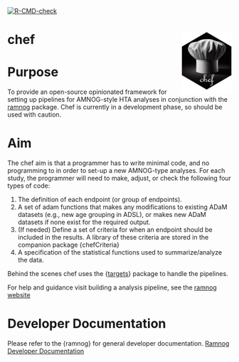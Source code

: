 
<!-- Insert badges here -->

[![R-CMD-check](https://github.com/hta-pharma/chef/actions/workflows/package-check-test.yaml/badge.svg)](https://github.com/hta-pharma/chef/actions/workflows/package-check-test.yaml)
<!-- README.md is generated from README.Rmd. Please edit that file -->

# chef <img src="man/figures/logo.png" align="right" height="139" alt="" />

# Purpose

To provide an open-source opinionated framework for setting up pipelines
for AMNOG-style HTA analyses in conjunction with the
[ramnog](https://github.com/hta-pharma/ramnog) package. Chef is
currently in a development phase, so should be used with caution.

# Aim

The chef aim is that a programmer has to write minimal code, and no
programming to in order to set-up a new AMNOG-type analyses. For each
study, the programmer will need to make, adjust, or check the following
four types of code:

1.  The definition of each endpoint (or group of endpoints).
2.  A set of adam functions that makes any modifications to existing
    ADaM datasets (e.g., new age grouping in ADSL), or makes new ADaM
    datasets if none exist for the required output.
3.  (If needed) Define a set of criteria for when an endpoint should be
    included in the results. A library of these criteria are stored in
    the companion package {chefCriteria}
4.  A specification of the statistical functions used to
    summarize/analyze the data.

Behind the scenes chef uses the
{[targets](https://books.ropensci.org/targets/)} package to handle the
pipelines.

For help and guidance visit building a analysis pipeline, see the
[ramnog website](https://hta-pharma.github.io/ramnog/)

# Developer Documentation

Please refer to the {ramnog} for general developer documentation.
[Ramnog Developer
Documentation](https://hta-pharma.github.io/ramnog/articles/#:~:text=Debugging-,Development,-Git%20Workflow)
